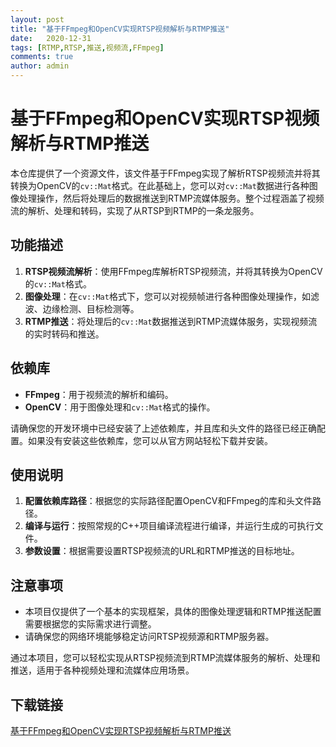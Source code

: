 ```yaml
---
layout: post
title: "基于FFmpeg和OpenCV实现RTSP视频解析与RTMP推送"
date:   2020-12-31
tags: [RTMP,RTSP,推送,视频流,FFmpeg]
comments: true
author: admin
---
```

# 基于FFmpeg和OpenCV实现RTSP视频解析与RTMP推送

本仓库提供了一个资源文件，该文件基于FFmpeg实现了解析RTSP视频流并将其转换为OpenCV的`cv::Mat`格式。在此基础上，您可以对`cv::Mat`数据进行各种图像处理操作，然后将处理后的数据推送到RTMP流媒体服务。整个过程涵盖了视频流的解析、处理和转码，实现了从RTSP到RTMP的一条龙服务。

## 功能描述

1. **RTSP视频流解析**：使用FFmpeg库解析RTSP视频流，并将其转换为OpenCV的`cv::Mat`格式。
2. **图像处理**：在`cv::Mat`格式下，您可以对视频帧进行各种图像处理操作，如滤波、边缘检测、目标检测等。
3. **RTMP推送**：将处理后的`cv::Mat`数据推送到RTMP流媒体服务，实现视频流的实时转码和推送。

## 依赖库

- **FFmpeg**：用于视频流的解析和编码。
- **OpenCV**：用于图像处理和`cv::Mat`格式的操作。

请确保您的开发环境中已经安装了上述依赖库，并且库和头文件的路径已经正确配置。如果没有安装这些依赖库，您可以从官方网站轻松下载并安装。

## 使用说明

1. **配置依赖库路径**：根据您的实际路径配置OpenCV和FFmpeg的库和头文件路径。
2. **编译与运行**：按照常规的C++项目编译流程进行编译，并运行生成的可执行文件。
3. **参数设置**：根据需要设置RTSP视频流的URL和RTMP推送的目标地址。

## 注意事项

- 本项目仅提供了一个基本的实现框架，具体的图像处理逻辑和RTMP推送配置需要根据您的实际需求进行调整。
- 请确保您的网络环境能够稳定访问RTSP视频源和RTMP服务器。

通过本项目，您可以轻松实现从RTSP视频流到RTMP流媒体服务的解析、处理和推送，适用于各种视频处理和流媒体应用场景。

## 下载链接

[基于FFmpeg和OpenCV实现RTSP视频解析与RTMP推送](https://pan.quark.cn/s/0894f0a79e19)